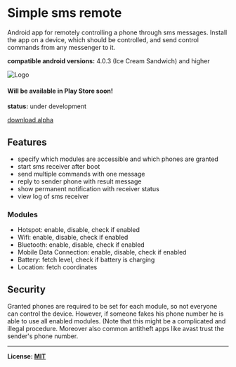 # Simple sms remote 
Android app for remotely controlling a phone through sms messages.
Install the app on a device, which should be controlled, and send control commands from any messenger to it.

**compatible android versions:** 4.0.3 (Ice Cream Sandwich) and higher

![Logo](https://raw.githubusercontent.com/tranquvis/SimpleSmsRemote/master/.github/logo.png)

#### Will be available in Play Store soon!
**status:** under development

[download alpha](https://raw.githubusercontent.com/tranquvis/SimpleSmsRemote/master/app/app-release-alpha-0.5.apk)

## Features
* specify which modules are accessible and which phones are granted
* start sms receiver after boot
* send multiple commands with one message
* reply to sender phone with result message
* show permanent notification with receiver status
* view log of sms receiver

### Modules
* Hotspot: enable, disable, check if enabled
* Wifi: enable, disable, check if enabled
* Bluetooth: enable, disable, check if enabled
* Mobile Data Connection: enable, disable, check if enabled
* Battery: fetch level, check if battery is charging
* Location: fetch coordinates

## Security
Granted phones are required to be set for each module, so not everyone can control the device.
However, if someone fakes his phone number he is able to use all enabled modules. (Note that this might be a complicated and illegal procedure. Moreover also common antitheft apps like avast trust the sender's phone number.

***
**License: [MIT](LICENSE)**

